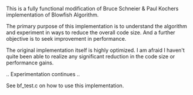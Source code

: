 This is a fully functional modification of Bruce Schneier & Paul Kochers implementation of Blowfish Algorithm.

The primary purpose of this implementation is to understand the algorithm and experiment in ways to reduce the overall code size.
And a further objective is to seek improvement in performance.

The original implementation itself is highly optimized. I am afraid I haven't quite been able to realize any significant reduction
in the code size or performance gains.

.. Experimentation continues .. 

See bf_test.c on how to use this implementation.

